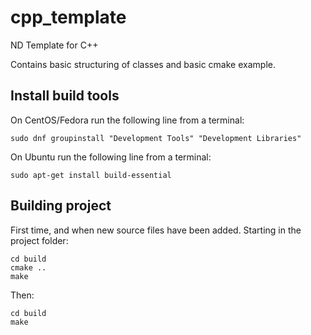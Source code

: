 # cpp_template
ND Template for C++

Contains basic structuring of classes and basic cmake example.

## Install build tools
On CentOS/Fedora run the following line from a terminal:
```
sudo dnf groupinstall "Development Tools" "Development Libraries"
```

On Ubuntu run the following line from a terminal:
```
sudo apt-get install build-essential
```

## Building project
First time, and when new source files have been added.
Starting in the project folder:
```
cd build
cmake ..
make
```

Then:
```
cd build
make
```